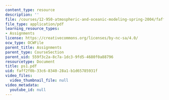 ```yaml
---
content_type: resource
description: ''
file: /courses/12-950-atmospheric-and-oceanic-modeling-spring-2004/faff2f0b33c6834028a1b1d65785931f_ps1.pdf
file_type: application/pdf
learning_resource_types:
- Assignments
license: https://creativecommons.org/licenses/by-nc-sa/4.0/
ocw_type: OCWFile
parent_title: Assignments
parent_type: CourseSection
parent_uid: 559f3c2a-8c7a-1dc3-9fd5-4680f0a88796
resourcetype: Document
title: ps1.pdf
uid: faff2f0b-33c6-8340-28a1-b1d65785931f
video_files:
  video_thumbnail_file: null
video_metadata:
  youtube_id: null
---
```

